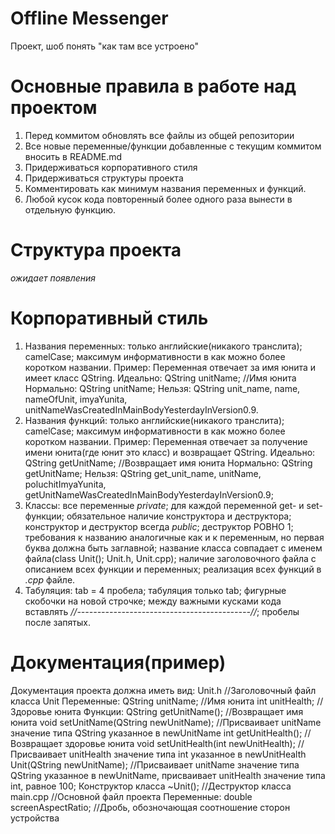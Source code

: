 ﻿# Offline Messenger
Проект, шоб понять "как там все устроено"
# Основные правила в работе над проектом
1) Перед коммитом обновлять все файлы из общей репозитории
2) Все новые переменные/функции добавленные с текущим коммитом вносить в README.md
3) Придерживаться корпоративного стиля
4) Придерживаться структуры проекта
5) Комментировать как минимум названия переменных и функций.
6) Любой кусок кода повторенный более одного раза вынести в отдельную функцию.
# Структура проекта
*ожидает появления*
# Корпоративный стиль
1) Названия переменных: только английские(никакого транслита); camelCase; максимум информативности в как можно более коротком названии.
  Пример:
  Переменная отвечает за имя юнита и имеет класс QString.
  Идеально: QString unitName; //Имя юнита
  Нормально: QString unitName;
  Нельзя: QString unit_name, name, nameOfUnit, imyaYunita, unitNameWasCreatedInMainBodyYesterdayInVersion0.9.
2) Названия функций: только английские(никакого транслита); camelCase; максимум информативности в как можно более коротком названии.
  Пример:
  Переменная отвечает за получение имени юнита(где юнит это класс) и возвращает QString.
  Идеально: QString getUnitName; //Возвращает имя юнита
  Нормально: QString getUnitName;
  Нельзя: QString get_unit_name, unitName, poluchitImyaYunita, getUnitNameWasCreatedInMainBodyYesterdayInVersion0.9;
3) Классы: все переменные *private*; для каждой переменной get- и set- функции; обязательное наличие конструктора и деструктора; конструктор и деструктор всегда *public*; деструктор РОВНО 1; требования к названию аналогичные как и к переменным, но первая буква должна быть заглавной; название класса совпадает с именем файла(class Unit(); Unit.h, Unit.cpp); наличие заголовочного файла с описанием всех функции и переменных; реализация всех функций в *.cpp* файле.
4) Табуляция: tab = 4 пробела; табуляция только tab; фигурные скобочки на новой строчке; между важными кусками кода вставлять
*//-------------------------------------------//*; пробелы после запятых.
# Документация(пример)
Документация проекта должна иметь вид:
Unit.h //Заголовочный файл класса Unit
  Переменные:
    QString unitName; //Имя юнита
    int unitHealth; //Здоровье юнита
  Функции:
    QString getUnitName(); //Возвращает имя юнита
    void setUnitName(QString newUnitName); //Присваивает unitName значение типа QString указанное в newUnitName
    int getUnitHealth(); //Возвращает здоровье юнита
    void setUnitHealth(int newUnitHealth); //Присваивает unitHealth значение типа int указанное в newUnitHealth
    Unit(QString newUnitName); //Присваивает unitName значение типа QString указанное в newUnitName, присваивает unitHealth значение типа int, равное 100; Конструктор класса
    ~Unit(); //Деструктор класса
main.cpp //Основной файл проекта
  Переменные:
  double screenAspectRatio; //Дробь, обозночающая соотношение сторон устройства


